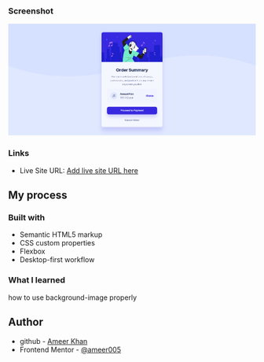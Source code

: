 ### Screenshot

![](images/screenshot.png)

### Links

- Live Site URL: [Add live site URL here](https://your-live-site-url.com)

## My process

### Built with

- Semantic HTML5 markup
- CSS custom properties
- Flexbox
- Desktop-first workflow

### What I learned

how to use background-image properly

## Author

- github - [Ameer Khan](https://github.com/ameer005)
- Frontend Mentor - [@ameer005](https://www.frontendmentor.io/profile/ameer005)
